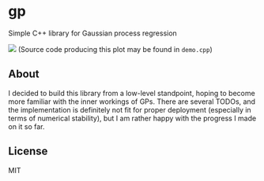 # gp
Simple C++ library for Gaussian process regression

![](https://www.dropbox.com/s/z237fbywnjuu6yh/GP.png?raw=1)
(Source code producing this plot may be found in `demo.cpp`)

## About
I decided to build this library from a low-level standpoint, hoping to become more familiar with the inner workings of GPs. There are several TODOs, and the implementation is definitely not fit for proper deployment (especially in terms of numerical stability), but I am rather happy with the progress I made on it so far.

## License
MIT
